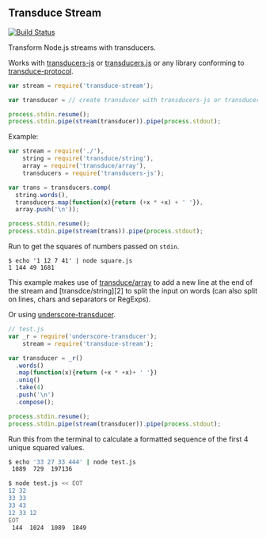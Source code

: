 ## Transduce Stream
[![Build Status](https://secure.travis-ci.org/transduce/transduce-stream.svg)](http://travis-ci.org/transduce/transduce-stream)

Transform Node.js streams with transducers.

Works with [transducers-js][3] or [transducers.js][4] or any library conforming to [transduce-protocol][5].

```javascript
var stream = require('transduce-stream');

var transducer = // create transducer with transducers-js or transducers.js

process.stdin.resume();
process.stdin.pipe(stream(transducer)).pipe(process.stdout);
```

Example:

```javascript
var stream = require('./'),
    string = require('transduce/string'),
    array = require('transduce/array'),
    transducers = require('transducers-js');

var trans = transducers.comp(
  string.words(),
  transducers.map(function(x){return (+x * +x) + ' '}),
  array.push('\n'));

process.stdin.resume();
process.stdin.pipe(stream(trans)).pipe(process.stdout);
```

Run to get the squares of numbers passed on `stdin`.

```
$ echo '1 12 7 41' | node square.js
1 144 49 1681
```

This example makes use of [transduce/array][1] to add a new line at the end of the stream and [transdce/string][2] to split the input on words (can also split on lines, chars and separators or RegExps).

Or using [underscore-transducer][6].

```javascript
// test.js
var _r = require('underscore-transducer');
    stream = require('transduce-stream');

var transducer = _r()
  .words()
  .map(function(x){return (+x * +x)+ ' '})
  .uniq()
  .take(4)
  .push('\n')
  .compose();

process.stdin.resume();
process.stdin.pipe(stream(transducer)).pipe(process.stdout);
```

Run this from the terminal to calculate a formatted sequence of the first 4 unique squared values.

```bash
$ echo '33 27 33 444' | node test.js
 1089  729  197136

$ node test.js << EOT
12 32
33 33
33 43
12 33 12
EOT
 144  1024  1089  1849
```


[1]: https://github.com/transduce/transduce
[3]: https://github.com/cognitect-labs/transducers-js
[4]: https://github.com/jlongster/transducers.js
[5]: https://github.com/transduce/transduce-protocol
[6]: https://github.com/kevinbeaty/underscore-transducer
